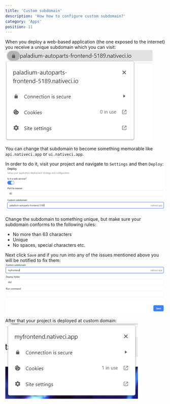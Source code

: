 ```yaml
---
title: 'Custom subdomain'
description: 'How how to configure custom subdomain?'
category: 'Apps'
position: 11
---
```


When you deploy a web-based application (the one exposed to the internet) you receive a unique subdomain which you can visit:
![SSL](/images/guides/ssl.png)

You can change that subdomain to become something memorable like `api.nativeci.app` or `ui.nativeci.app`.

In order to do it, visit your project and navigate to `Settings` and then `Deploy`:
![Subdomain](/images/guides/subdomain.png)

Change the subdomain to something unique, but make sure your subdomain conforms to the following rules:
- No more than 63 characters
- Unique
- No spaces, special characters etc.

Next click `Save` and if you run into any of the issues mentioned above you will be notified to fix them:
![Subdomain Changed](/images/guides/subdomain-changed.png)

After that your project is deployed at custom domain:
![Subdomain Deployed](/images/guides/subdomain-deployed.png)